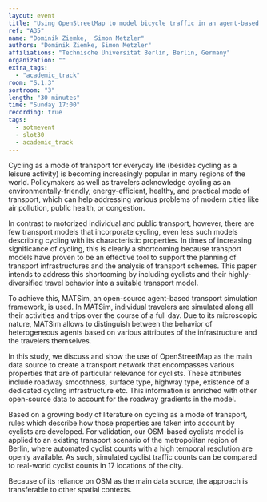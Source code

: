 ```yaml
---
layout: event
title: "Using OpenStreetMap to model bicycle traffic in an agent-based transport simulation"
ref: "A35"
name: "Dominik Ziemke,  Simon Metzler"
authors: "Dominik Ziemke, Simon Metzler"
affiliations: "Technische Universität Berlin, Berlin, Germany"
organization: ""
extra_tags:
  - "academic_track"
room: "S.1.3"
sortroom: "3"
length: "30 minutes"
time: "Sunday 17:00"
recording: true
tags:
  - sotmevent
  - slot30
  - academic_track
---
```

Cycling as a mode of transport for everyday life (besides cycling as a leisure activity) is becoming increasingly popular in many regions of the world. Policymakers as well as travelers acknowledge cycling as an environmentally-friendly, energy-efficient, healthy, and practical mode of transport, which can help addressing various problems of modern cities like air pollution, public health, or congestion.

In contrast to motorized individual and public transport, however, there are few transport models that incorporate cycling, even less such models describing cycling with its characteristic properties. In times of increasing significance of cycling, this is clearly a shortcoming because transport models have proven to be an effective tool to support the planning of transport infrastructures and the analysis of transport schemes. This paper intends to address this shortcoming by including cyclists and their highly-diversified travel behavior into a suitable transport model. 

To achieve this, MATSim, an open-source agent-based transport simulation framework, is used. In MATSim, individual travelers are simulated along all their activities and trips over the course of a full day. Due to its microscopic nature, MATSim allows to distinguish between the behavior of heterogeneous agents based on various attributes of the infrastructure and the travelers themselves.

In this study, we discuss and show the use of OpenStreetMap as the main data source to create a transport network that encompasses various properties that are of particular relevance for cyclists. These attributes include roadway smoothness, surface type, highway type, existence of a dedicated cycling infrastructure etc. This information is enriched with other open-source data to account for the roadway gradients in the model.

Based on a growing body of literature on cycling as a mode of transport, rules which describe how those properties are taken into account by cyclists are developed. For validation, our OSM-based cyclists model is applied to an existing transport scenario of the metropolitan region of Berlin, where automated cyclist counts with a high temporal resolution are openly available. As such, simulated cyclist traffic counts can be compared to real-world cyclist counts in 17 locations of the city.

Because of its reliance on OSM as the main data source, the approach is transferable to other spatial contexts.
